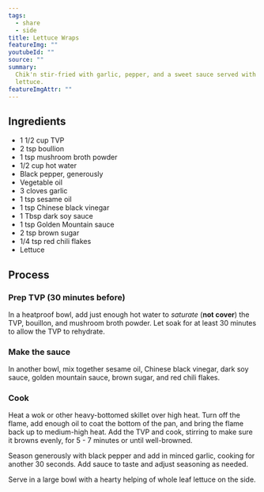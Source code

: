 ```yaml
---
tags:
  - share
  - side
title: Lettuce Wraps
featureImg: ""
youtubeId: ""
source: ""
summary:
  Chik'n stir-fried with garlic, pepper, and a sweet sauce served with fresh
  lettuce.
featureImgAttr: ""
---
```


## Ingredients

- 1 1/2 cup TVP
- 2 tsp boullion
- 1 tsp mushroom broth powder
- 1/2 cup hot water
- Black pepper, generously
- Vegetable oil
- 3 cloves garlic
- 1 tsp sesame oil
- 1 tsp Chinese black vinegar
- 1 Tbsp dark soy sauce
- 1 tsp Golden Mountain sauce
- 2 tsp brown sugar
- 1/4 tsp red chili flakes
- Lettuce

## Process

### Prep TVP (30 minutes before)

In a heatproof bowl, add just enough hot water to _saturate_ (**not cover**) the TVP, bouillon, and mushroom broth powder. Let soak for at least 30 minutes to allow the TVP to rehydrate.

### Make the sauce

In another bowl, mix together sesame oil, Chinese black vinegar, dark soy sauce, golden mountain sauce, brown sugar, and red chili flakes.

### Cook

Heat a wok or other heavy-bottomed skillet over high heat. Turn off the flame, add enough oil to coat the bottom of the pan, and bring the flame back up to medium-high heat. Add the TVP and cook, stirring to make sure it browns evenly, for 5 - 7 minutes or until well-browned.

Season generously with black pepper and add in minced garlic, cooking for another 30 seconds. Add sauce to taste and adjust seasoning as needed.

Serve in a large bowl with a hearty helping of whole leaf lettuce on the side.
